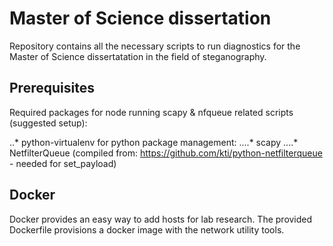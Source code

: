 # Master of Science dissertation

Repository contains all the necessary scripts to run diagnostics
for the Master of Science dissertatation in the field of steganography.

## Prerequisites

Required packages for node running scapy & nfqueue related scripts (suggested setup):

..* python-virtualenv for python package management:
....* scapy
....* NetfilterQueue (compiled from: https://github.com/kti/python-netfilterqueue - needed for set_payload)

## Docker

Docker provides an easy way to add hosts for lab research. The provided Dockerfile
provisions a docker image with the network utility tools.
